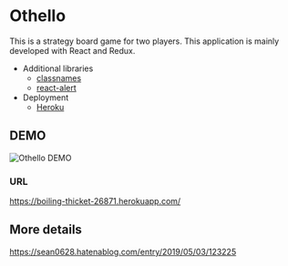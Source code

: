 # Othello

This is a strategy board game for two players.
This application is mainly developed with React and Redux.

- Additional libraries
  - [classnames](https://github.com/JedWatson/classnames)
  - [react-alert](https://github.com/schiehll/react-alert)
- Deployment
  - [Heroku](https://jp.heroku.com/home)

## DEMO
![Othello DEMO](https://user-images.githubusercontent.com/35167423/57124260-0b2a9800-6dc0-11e9-8952-ffd999be89b2.gif)

### URL
https://boiling-thicket-26871.herokuapp.com/

## More details
https://sean0628.hatenablog.com/entry/2019/05/03/123225
